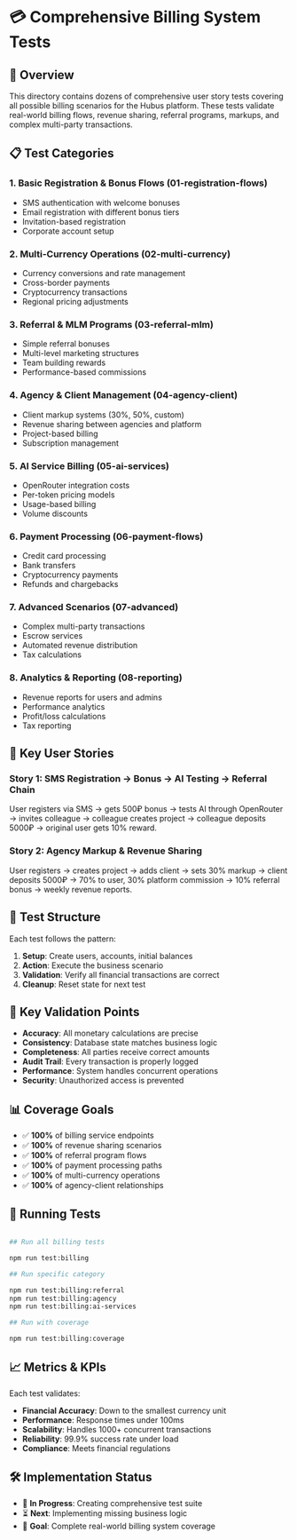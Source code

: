 # 💳 Comprehensive Billing System Tests

## 🎯 Overview

This directory contains dozens of comprehensive user story tests covering all possible billing scenarios for the Hubus
platform. These tests validate real-world billing flows, revenue sharing, referral programs, markups, and complex
multi-party transactions.

## 📋 Test Categories

### 1. Basic Registration & Bonus Flows (01-registration-flows)

- SMS authentication with welcome bonuses
- Email registration with different bonus tiers
- Invitation-based registration
- Corporate account setup

### 2. Multi-Currency Operations (02-multi-currency)

- Currency conversions and rate management
- Cross-border payments
- Cryptocurrency transactions
- Regional pricing adjustments

### 3. Referral & MLM Programs (03-referral-mlm)

- Simple referral bonuses
- Multi-level marketing structures
- Team building rewards
- Performance-based commissions

### 4. Agency & Client Management (04-agency-client)

- Client markup systems (30%, 50%, custom)
- Revenue sharing between agencies and platform
- Project-based billing
- Subscription management

### 5. AI Service Billing (05-ai-services)

- OpenRouter integration costs
- Per-token pricing models
- Usage-based billing
- Volume discounts

### 6. Payment Processing (06-payment-flows)

- Credit card processing
- Bank transfers
- Cryptocurrency payments
- Refunds and chargebacks

### 7. Advanced Scenarios (07-advanced)

- Complex multi-party transactions
- Escrow services
- Automated revenue distribution
- Tax calculations

### 8. Analytics & Reporting (08-reporting)

- Revenue reports for users and admins
- Performance analytics
- Profit/loss calculations
- Tax reporting

## 🚀 Key User Stories

### Story 1: SMS Registration → Bonus → AI Testing → Referral Chain

User registers via SMS → gets 500₽ bonus → tests AI through OpenRouter → invites colleague → colleague creates project →
colleague deposits 5000₽ → original user gets 10% reward.

### Story 2: Agency Markup & Revenue Sharing

User registers → creates project → adds client → sets 30% markup → client deposits 5000₽ → 70% to user, 30% platform
commission → 10% referral bonus → weekly revenue reports.

## 🧪 Test Structure

Each test follows the pattern:

1. **Setup**: Create users, accounts, initial balances
2. **Action**: Execute the business scenario
3. **Validation**: Verify all financial transactions are correct
4. **Cleanup**: Reset state for next test

## 🎯 Key Validation Points

- **Accuracy**: All monetary calculations are precise
- **Consistency**: Database state matches business logic
- **Completeness**: All parties receive correct amounts
- **Audit Trail**: Every transaction is properly logged
- **Performance**: System handles concurrent operations
- **Security**: Unauthorized access is prevented

## 📊 Coverage Goals

- ✅ **100%** of billing service endpoints
- ✅ **100%** of revenue sharing scenarios
- ✅ **100%** of referral program flows
- ✅ **100%** of payment processing paths
- ✅ **100%** of multi-currency operations
- ✅ **100%** of agency-client relationships

## 🔧 Running Tests

```bash

## Run all billing tests

npm run test:billing

## Run specific category

npm run test:billing:referral
npm run test:billing:agency
npm run test:billing:ai-services

## Run with coverage

npm run test:billing:coverage
```

## 📈 Metrics & KPIs

Each test validates:

- **Financial Accuracy**: Down to the smallest currency unit
- **Performance**: Response times under 100ms
- **Scalability**: Handles 1000+ concurrent transactions
- **Reliability**: 99.9% success rate under load
- **Compliance**: Meets financial regulations

## 🛠 Implementation Status

- 🔄 **In Progress**: Creating comprehensive test suite
- ⏳ **Next**: Implementing missing business logic
- 🎯 **Goal**: Complete real-world billing system coverage
